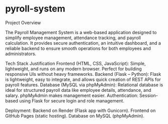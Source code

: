 ﻿# pyroll-system

 Project Overview

The Payroll Management System is a web-based application designed to simplify employee management, attendance tracking, and payroll calculation. It provides secure authentication, an intuitive dashboard, and a reliable backend to ensure smooth operations for both employees and administrators.

Tech Stack Justification
Frontend (HTML, CSS, JavaScript): Simple, lightweight, and runs on any modern browser. Perfect for building responsive UIs without heavy frameworks.
Backend (Flask – Python): Flask is lightweight, easy to integrate, and allows quick creation of REST APIs for payroll features.
Database (MySQL via phpMyAdmin): Relational database is ideal for structured payroll data like employee details, attendance, and salary. phpMyAdmin makes management easier.
Authentication: Session-based using Flask for secure login and role management.

Deployment:
Backend on Render (Flask app with Gunicorn).
Frontend on GitHub Pages (static hosting).
Database on MySQL (phpMyAdmin).

